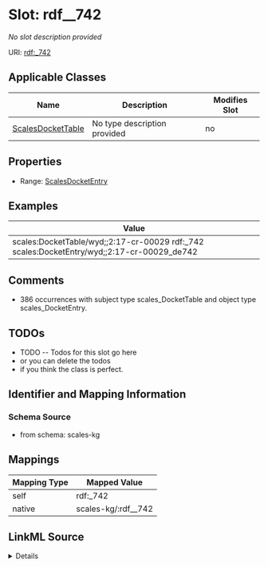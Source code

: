 

# Slot: rdf__742


_No slot description provided_





URI: [rdf:_742](http://www.w3.org/1999/02/22-rdf-syntax-ns#_742)



<!-- no inheritance hierarchy -->





## Applicable Classes

| Name | Description | Modifies Slot |
| --- | --- | --- |
| [ScalesDocketTable](../classes/ScalesDocketTable.md) | No type description provided |  no  |







## Properties

* Range: [ScalesDocketEntry](../classes/ScalesDocketEntry.md)






## Examples

| Value |
| --- |
| scales:DocketTable/wyd;;2:17-cr-00029 rdf:_742 scales:DocketEntry/wyd;;2:17-cr-00029_de742 |

## Comments

* 386 occurrences with subject type scales_DocketTable and object type scales_DocketEntry.

## TODOs

* TODO -- Todos for this slot go here
* or you can delete the todos
* if you think the class is perfect.

## Identifier and Mapping Information







### Schema Source


* from schema: scales-kg




## Mappings

| Mapping Type | Mapped Value |
| ---  | ---  |
| self | rdf:_742 |
| native | scales-kg/:rdf__742 |




## LinkML Source

<details>
```yaml
name: rdf__742
description: No slot description provided
todos:
- TODO -- Todos for this slot go here
- or you can delete the todos
- if you think the class is perfect.
comments:
- 386 occurrences with subject type scales_DocketTable and object type scales_DocketEntry.
examples:
- value: scales:DocketTable/wyd;;2:17-cr-00029 rdf:_742 scales:DocketEntry/wyd;;2:17-cr-00029_de742
from_schema: scales-kg
rank: 1000
slot_uri: rdf:_742
alias: rdf__742
domain_of:
- scales_DocketTable
range: scales_DocketEntry

```
</details>